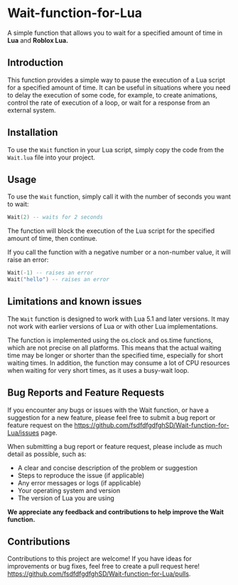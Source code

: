 # Wait-function-for-Lua

A simple function that allows you to wait for a specified amount of time in **Lua** and **Roblox Lua.**

## Introduction

This function provides a simple way to pause the execution of a Lua script for a specified amount of time. It can be useful in situations where you need to delay the execution of some code, for example, to create animations, control the rate of execution of a loop, or wait for a response from an external system.

## Installation

To use the `Wait` function in your Lua script, simply copy the code from the `Wait.lua` file into your project.

## Usage

To use the `Wait` function, simply call it with the number of seconds you want to wait:

```lua
Wait(2) -- waits for 2 seconds
```

The function will block the execution of the Lua script for the specified amount of time, then continue.

If you call the function with a negative number or a non-number value, it will raise an error:

```lua
Wait(-1) -- raises an error
Wait("hello") -- raises an error
```

## Limitations and known issues

The `Wait` function is designed to work with Lua 5.1 and later versions. It may not work with earlier versions of Lua or with other Lua implementations.

The function is implemented using the os.clock and os.time functions, which are not precise on all platforms. This means that the actual waiting time may be longer or shorter than the specified time, especially for short waiting times. In addition, the function may consume a lot of CPU resources when waiting for very short times, as it uses a busy-wait loop.

## Bug Reports and Feature Requests

If you encounter any bugs or issues with the Wait function, or have a suggestion for a new feature, please feel free to submit a bug report or feature request on the https://github.com/fsdfdfgdfghSD/Wait-function-for-Lua/issues page.

When submitting a bug report or feature request, please include as much detail as possible, such as:

- A clear and concise description of the problem or suggestion
- Steps to reproduce the issue (if applicable)
- Any error messages or logs (if applicable)
- Your operating system and version
- The version of Lua you are using

**We appreciate any feedback and contributions to help improve the Wait function.**

## Contributions

Contributions to this project are welcome! If you have ideas for improvements or bug fixes, feel free to create a pull request here! https://github.com/fsdfdfgdfghSD/Wait-function-for-Lua/pulls.

